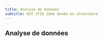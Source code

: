 ```yaml
---
title: Analyse de données
subtitle: DUT STID 2ème Année en alternance
---
```


## Analyse de données

